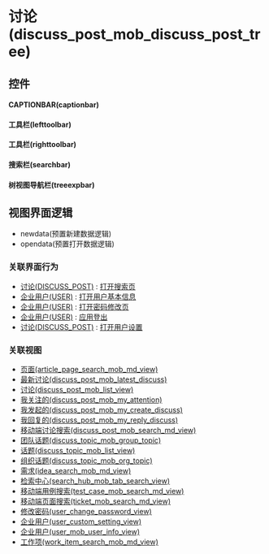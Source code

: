 # 讨论(discuss_post_mob_discuss_post_tree)  <!-- {docsify-ignore-all} -->



## 控件
#### CAPTIONBAR(captionbar)
#### 工具栏(lefttoolbar)
#### 工具栏(righttoolbar)
#### 搜索栏(searchbar)
#### 树视图导航栏(treeexpbar)

## 视图界面逻辑
  * newdata(预置新建数据逻辑)
  * opendata(预置打开数据逻辑)


### 关联界面行为
  * [讨论(DISCUSS_POST)](module/Team/discuss_post) : [打开搜索页](module/Team/discuss_post#界面行为)
  * [企业用户(USER)](module/Base/user) : [打开用户基本信息](module/Base/user#界面行为)
  * [企业用户(USER)](module/Base/user) : [打开密码修改页](module/Base/user#界面行为)
  * [企业用户(USER)](module/Base/user) : [应用登出](module/Base/user#界面行为)
  * [讨论(DISCUSS_POST)](module/Team/discuss_post) : [打开用户设置](module/Team/discuss_post#界面行为)

### 关联视图
  * [页面(article_page_search_mob_md_view)](app/view/article_page_search_mob_md_view)
  * [最新讨论(discuss_post_mob_latest_discuss)](app/view/discuss_post_mob_latest_discuss)
  * [讨论(discuss_post_mob_list_view)](app/view/discuss_post_mob_list_view)
  * [我关注的(discuss_post_mob_my_attention)](app/view/discuss_post_mob_my_attention)
  * [我发起的(discuss_post_mob_my_create_discuss)](app/view/discuss_post_mob_my_create_discuss)
  * [我回复的(discuss_post_mob_my_reply_discuss)](app/view/discuss_post_mob_my_reply_discuss)
  * [移动端讨论搜索(discuss_post_mob_search_md_view)](app/view/discuss_post_mob_search_md_view)
  * [团队话题(discuss_topic_mob_group_topic)](app/view/discuss_topic_mob_group_topic)
  * [话题(discuss_topic_mob_list_view)](app/view/discuss_topic_mob_list_view)
  * [组织话题(discuss_topic_mob_org_topic)](app/view/discuss_topic_mob_org_topic)
  * [需求(idea_search_mob_md_view)](app/view/idea_search_mob_md_view)
  * [检索中心(search_hub_mob_tab_search_view)](app/view/search_hub_mob_tab_search_view)
  * [移动端用例搜索(test_case_mob_search_md_view)](app/view/test_case_mob_search_md_view)
  * [移动端页面搜索(ticket_mob_search_md_view)](app/view/ticket_mob_search_md_view)
  * [修改密码(user_change_password_view)](app/view/user_change_password_view)
  * [企业用户(user_custom_setting_view)](app/view/user_custom_setting_view)
  * [企业用户(user_mob_user_info_view)](app/view/user_mob_user_info_view)
  * [工作项(work_item_search_mob_md_view)](app/view/work_item_search_mob_md_view)

<script>
 const { createApp } = Vue
  createApp({
    data() {
      return {

      }
    }
  }).use(ElementPlus).mount('#app')
</script>